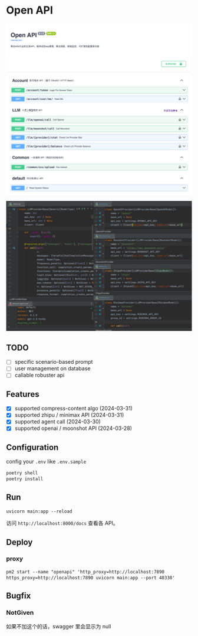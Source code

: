 # Open API

![img.png](docs/overview-0.1.1.png)

![providers](docs/providers.png)

## TODO

- [ ] specific scenario-based prompt
- [ ] user management on database
- [ ] callable robuster api

## Features

- [x] supported compress-content algo (2024-03-31)
- [x] supported zhipu / minimax API (2024-03-31)
- [x] supported agent call (2024-03-30)
- [x] supported openai / moonshot API (2024-03-28)

## Configuration

config your `.env` like `.env.sample`

```shell
poetry shell
poetry install
```

## Run

```shell
uvicorn main:app --reload
```

访问 `http://localhost:8000/docs` 查看各 API。


## Deploy

### proxy

```shell
pm2 start --name "openapi" 'http_proxy=http://localhost:7890 https_proxy=http://localhost:7890 uvicorn main:app --port 40330'
```

## Bugfix

### NotGiven

如果不加这个的话，swagger 里会显示为 null
